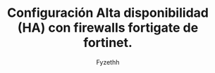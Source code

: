 ---
title: Configuración Alta disponibilidad (HA) con firewalls fortigate de fortinet.
date: 
categories: redes 
tags:
  - Hackthebox
  - Writeups
  - Linux
author: Fyzethh
toc: true
img_path: /assets/img/avatar.jpg
---